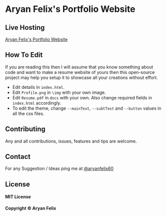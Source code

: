 # Aryan Felix's Portfolio Website

## Live Hosting
[Aryan Felix's Portfolio Website](https://www.aryanfelix.tech)


## How To Edit
If you are reading this then I will assume that you know something about code and want to make a resume website of yours then this open-source project may help you setup it to showcase all your creations without effort.

- Edit details in `index.html`.
- Edit `Profile.png` in `\img` with your own image.
- Edit `Resume.pdf` in `docs` with your own. Also change required fields in `index.html` accordingly.
- To edit the theme, change `--mainText`, `--subtText` and `--button` values in all the css files.


## Contributing
Any and all contributions, issues, features and tips are welcome.


## Contact
For any Suggestion / Ideas ping me at [@aryanfelix60](https://twitter.com/aryanfelix60)


## License
#### MIT License
#### Copyright © Aryan Felix

